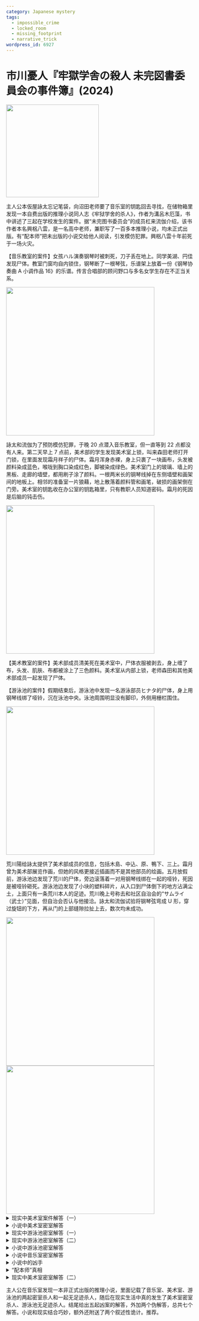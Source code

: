```yaml
---
category: Japanese mystery
tags:
  - impossible_crime
  - locked_room
  - missing_footprint
  - narrative_trick
wordpress_id: 6927
---
```


# 市川憂人『牢獄学舎の殺人 未完図書委員会の事件簿』(2024)

<img src=images/2024_cover.jpg width=250/>

主人公本仮屋詠太忘记笔袋，向沼田老师要了音乐室的钥匙回去寻找，在储物箱里发现一本自费出版的推理小说同人志《牢狱学舍的杀人》，作者为溝呂木厄藻，书中讲述了三起在学校发生的案件。据“未完图书委员会”的成员杠来流伽介绍，该书作者本名興梠八雲，是一名高中老师，兼职写了一百多本推理小说，均未正式出版。有“配本师”把未出版的小说交给他人阅读，引发模仿犯罪。興梠八雲十年前死于一场火灾。

【音乐教室的案件】女孩ハル演奏钢琴时被刺死，刀子丢在地上。同学美湖、円佳发现尸体。教室门窗均自内锁住，钢琴断了一根琴弦，乐谱架上放着一份《钢琴协奏曲 A 小调作品 16》的乐谱。传言合唱部的顾问野口与多名女学生存在不正当关系。

<img src=images/2024_music_room.jpg width=400/>

詠太和流伽为了预防模仿犯罪，于晚 20 点潜入音乐教室，但一直等到 22 点都没有人来。第二天早上 7 点前，美术部的学生发现美术室上锁，叫来森田老师打开门锁，在里面发现霜月祥子的尸体。霜月浑身赤裸，身上只裹了一块画布，头发被颜料染成蓝色，喉咙到胸口染成红色，脚被染成绿色。美术室门上的玻璃、墙上的黑板、走廊的墙壁，都用刷子涂了颜料。一根两米长的钢琴线掉在东侧墙壁和画架间的地板上。相邻的准备室一片狼藉，地上散落着颜料管和画笔，破损的画架倒在门旁。美术室的钥匙收在办公室的钥匙箱里，只有教职人员知道密码。霜月的死因是后脑的钝击伤。

<img src=images/2024_art_room.jpg width=400/>

【美术教室的案件】美术部成员清美死在美术室中，尸体衣服被剥去，身上缠了布，头发、肌肤、布都被涂上了三色颜料。美术室从内部上锁，老师森田和其他美术部成员一起发现了尸体。

【游泳池的案件】假期结束后，游泳池中发现一名游泳部员ヒナタ的尸体，身上用钢琴线绑了哑铃，沉在泳池中央。泳池周围明显没有脚印，外侧用栅栏围住。

<img src=images/2024_pool.jpg width=400/>

荒川陽给詠太提供了美术部成员的信息，包括木島、中込、原、鴨下、三上。霜月曾为美术部展览作画，但她的风格更接近插画而不是其他部员的绘画。五月放假前，游泳池边发现了荒川的尸体，旁边滚落着一对用钢琴线绑在一起的哑铃，死因是被哑铃砸死。游泳池边发现了小块的塑料碎片，从入口到尸体倒下的地方沾满尘土，上面只有一条荒川本人的足迹。荒川晚上号称去和社区自治会的“サムライ（武士）”见面，但自治会否认与他接洽。詠太和流伽试验将钢琴弦弯成 U 形，穿过旋钮的下方，再从门的上部缝隙拉扯上去，数次均未成功。

<img src=images/2024_pool2.jpg width=400/>
<img src=images/2024_lock.jpg width=400/>

<details><summary>现实中美术室案件解答（一）</summary>
美术部成员得到了《牢狱学舍的杀人》，通过讨论得出了美术室案件的真相。霜月没有参加美术部成员聚会，大家分头去找，在泳池中发现了她的尸体。为了隐藏死亡地点，大家把霜月的尸体移到美术室，脱下湿的衣服，刷上颜料掩饰。现实中的音乐室从 20:00-22:00 一直有詠太监视，那之后学校的安保系统启动，没有人能取出钢琴线。美术室里的钢琴线是泳池中缠在铁哑铃上的钢琴线。犯人没有用抹布或拖把涂颜料，却用了纸箱里的刷子，说明犯人是美术部成员，了解物品放置。美术部成员中一人躲在美术室里面西侧门附近，沼田老师和另外四名部员在屋外聚集，只有三名部员进屋，屋内的部员混入其中，装作从走廊进入。（伏线：三上的室内鞋比其他四人干净。）门上的玻璃刷了颜料，是为了防止沼田从外面看到里面的人。
</details>

<details><summary>小说中美术室密室解答</summary>
美术部成员中一人躲在美术室里面西侧门附近，等沼田老师和其他四人进屋后混入其中，装作从走廊进入。（伏线：文中“四人”变成“五人”。）
</details>

<details><summary>现实中游泳池密室解答（一）</summary>
凶手把钢琴线绑在哑铃上，制成钟摆装置杀死荒川。

<img src=images/2024_dumbbell.jpg width=400/>
</details>

<details><summary>现实中游泳池密室解答（二）</summary>
三上不是美术部成员，荒川给了詠太虚假信息，是他把《牢狱学舍的杀人》留在音乐室。“霜月”是“十一月”的古称，“十一”合起来就是“士（サムライ）”，荒川曾与霜月秘密交往。荒川杀死霜月，把绳子绑在救生圈的气嘴和主体上，放上带有重物的尸体，让它漂浮在水上并且轻轻推离岸边，等它漂到池中央的时候，拉动绑在气嘴的绳子，拔开气嘴，放掉救生圈的气，让尸体沉入池中，最后再拉绳子回收缩瘪的救生圈。池边发现的塑料碎片是撕裂的气嘴。荒川本人跳到池边的哑铃上自杀。
</details>

<details><summary>小说中游泳池密室解答</summary>
叙述性诡计：第三次案件不是发生在五月，而是在第二次事件过后很久的冬天。游泳池旁积了雪，所以“明显没有足迹”（伏线）。凶手把尸体放在冰上滑到池中央，天亮后气温升高，冰面融化，尸体沉入池底。凶手站在紧急楼梯附近，把冰块丢入泳池，让人误以为听到水声的时间就是丢弃尸体的时间。

<img src=images/2024_pool_trick.jpg width=400/>
</details>

<details><summary>小说中音乐室密室解答</summary>
野口与ハル秘密交往，在音乐室发现ハル的尸体，为了避免嫌疑，用钥匙锁上了音乐室的门，并把现场布置为“伪装成他杀的自杀”，看上去好像是ハル用拉钢琴线的方法把刀子拉到远离身体的位置。
</details>

<details><summary>小说中的凶手</summary>
小说中的凶手为了避免颜料溅到身上，穿了清美的制服，美术部成员不会在乎衣服沾上颜料，所以凶手不是美术部的人。合唱部成员円佳能够准确地解释《钢琴协奏曲 A 小调作品 16》的乐谱曲名和页面位置，是因为她听到过ハル弹奏。円佳是凶手。

小说中还有一个叙述性诡计。円佳心想：“是谁制造了密室？”看上去好像不是凶手，那是因为她确实不知道野口制造了密室。
</details>

<details><summary>“配本师”真相</summary>
沼田老师把《牢狱学舍的杀人》交给荒川。（伏线：沼田进入美术室后的行动与小说如出一辙。）
</details>

<details><summary>现实中美术室密室解答（二）</summary>
凶手用钢琴线和木棒制作了复杂的机械诡计（如图），在门外拉钢琴线，利用木棒将锁上的旋钮推起。木棒倒下后变成“画架的腿”。

<img src=images/2024_art_room_trick.jpg width=400/>
</details>

主人公在音乐室发现一本非正式出版的推理小说，里面记载了音乐室、美术室、游泳池的两起密室杀人和一起无足迹杀人，随后在现实生活中真的发生了美术室密室杀人、游泳池无足迹杀人。结尾给出五起凶案的解答，外加两个伪解答，总共七个解答。小说和现实结合巧妙，额外还附送了两个叙述性诡计。推荐。